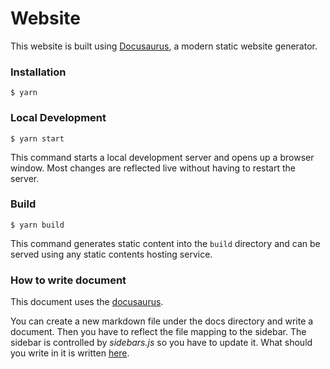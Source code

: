 # Website

This website is built using [Docusaurus](https://docusaurus.io/), a modern static website generator.

### Installation

```
$ yarn
```

### Local Development

```
$ yarn start
```

This command starts a local development server and opens up a browser window. Most changes are reflected live without having to restart the server.

### Build

```
$ yarn build
```

This command generates static content into the `build` directory and can be served using any static contents hosting service.

### How to write document

This document uses the [docusaurus](https://docusaurus.io/).

You can create a new markdown file under the docs directory and write a document.
Then you have to reflect the file mapping to the sidebar.
The sidebar is controlled by _sidebars.js_ so you have to update it.
What should you write in it is written [here](https://docusaurus.io/docs/sidebar/items).
